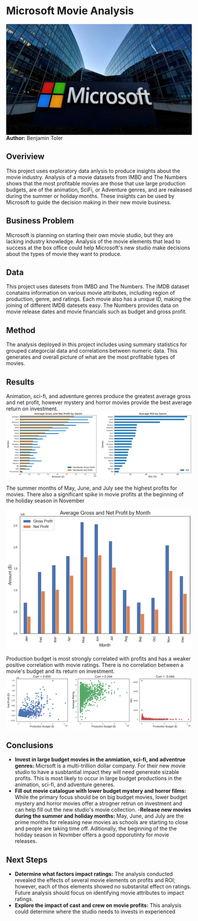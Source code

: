 # Microsoft Movie Analysis
<img src="./images/Microsoft_image.jpg" alt="Drawing" style="width: 900px;height:300px;float: left;"/>

**Author:** Benjamin Toler

## Overiview
This project uses exploratory data anlysis to produce insights about the movie industry. Analysis of a movie datasets from IMBD and The Numbers shows that the most profitable movies are those that use large production budgets, are of the animation, SciFi, or Adventure genres, and are realeased during the summer or holiday months. These insights can be used by Microsoft to guide the decision making in their new movie business.

## Business Problem
Microsoft is planning on starting their own movie studio, but they are lacking industry knowledge. Analysis of the movie elements that lead to success at the box office could help Microsoft's new studio make decisions about the types of movie they want to produce.

## Data
This project uses datesets from IMBD and The Numbers. The IMDB dataset conatains information on various movie attributes, including region of production, genre, and ratings. Each movie also has a unique ID, making the joining of different IMDB datesets easy. The Numbers provides data on movie release dates and  movie financials such as budget and gross profit.

## Method
The analysis deployed in this project includes using summary statistics for grouped categorcial data and correlations between numeric data. This generates and overall picture of what are the most profitable types of movies.

## Results
Animation, sci-fi, and adventure genres produce the greatest average gross and net profit, however mystery and horror movies provide the best average return on investment.
![genre_bar_charts](./images/genre_bar_charts.png) 

The summer months of May, June, and July see the highest profits for movies. There also a significant spike in movie profits at the beginning of the holiday season in November

![profit_by_month](./images/profit_by_month.png)

Production budget is most strongly correlated with profits and has a weaker positive correlation with movie ratings. There is no correlation between a movie's budget and its return on investment.
![production_budget_correlations](./images/production_budget_correlations.png)

## Conclusions
 - **Invest in large budget movies in the anmiation, sci-fi, and adventrue genres:** Micrsoft is a multi-trillion dollar company. For their new movie studio to have a susbtantial impact they will need genereate sizable profits. This is most likely to occur in large budget productions in the animation, sci-fi, and adventure generes.
 - **Fill out movie catalogue with lower budget mystery and horror films:** While the primary focus should be on big budget movies, lower budget mystery and horror movies offer a strogner retrun on investment and can help fill out the new studio's movie collection.
 -**Release new movies during the summer and holiday months:** May, June, and July are the prime months for releasing new movies as schools are starting to close and people are taking time off. Aditionally, the beginning of the the holiday season in Novmber offers a good opporutinty for movie releases.

## Next Steps
 - **Determine what factors impact ratings:** The analysis conducted revealed the effects of several movie elements on profits and ROI; however, each of thos elements showed no substanital effect on ratings. Future analysis should focus on identifying movie attributes to impact ratings.
 - **Explore the impact of cast and crew on movie profits:** This analysis could determine where the studio needs to invests in experienced 



